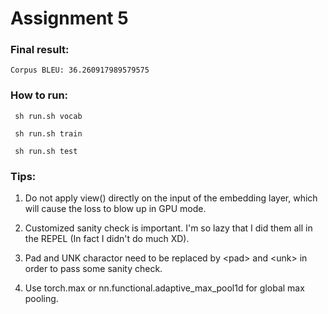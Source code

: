 # Assignment 5

### Final result:
    Corpus BLEU: 36.260917989579575

### How to run:
```
 sh run.sh vocab

 sh run.sh train

 sh run.sh test
```

### Tips:
 1. Do not apply view() directly on the input of the embedding layer, which will cause the loss to blow up in GPU mode. 

 2. Customized sanity check is important. I'm so lazy that I did them all in the REPEL (In fact I didn't do much XD).

 3. Pad and UNK charactor need to be replaced by \<pad\> and \<unk\> in order to pass some sanity check.

 4. Use torch.max or nn.functional.adaptive_max_pool1d for global max pooling.
